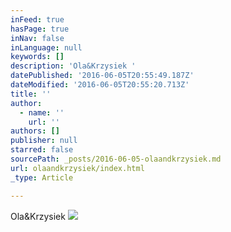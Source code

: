 ```yaml
---
inFeed: true
hasPage: true
inNav: false
inLanguage: null
keywords: []
description: 'Ola&Krzysiek '
datePublished: '2016-06-05T20:55:49.187Z'
dateModified: '2016-06-05T20:55:20.713Z'
title: ''
author:
  - name: ''
    url: ''
authors: []
publisher: null
starred: false
sourcePath: _posts/2016-06-05-olaandkrzysiek.md
url: olaandkrzysiek/index.html
_type: Article

---
```

Ola&Krzysiek
![](https://the-grid-user-content.s3-us-west-2.amazonaws.com/fffb0929-1438-46b8-b95d-60d70ab0329e.jpg)